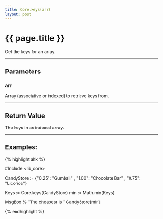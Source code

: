 ```yaml
---
title: Core.keys(arr)
layout: post
---
```

# {{ page.title }} 

Get the keys for an array.

---

## Parameters

### arr

Array (associative or indexed) to retrieve keys from. 

---
## Return Value

The keys in an indexed array.

---
## Examples:

{% highlight ahk %}

#Include <lib_core>

CandyStore := {"0.25": "Gumball"
             , "1.00": "Chocolate Bar"
             , "0.75": "Licorice"}
		
Keys := Core.keys(CandyStore)
min := Math.min(Keys)

MsgBox % "The cheapest is " CandyStore[min]

{% endhighlight %}
